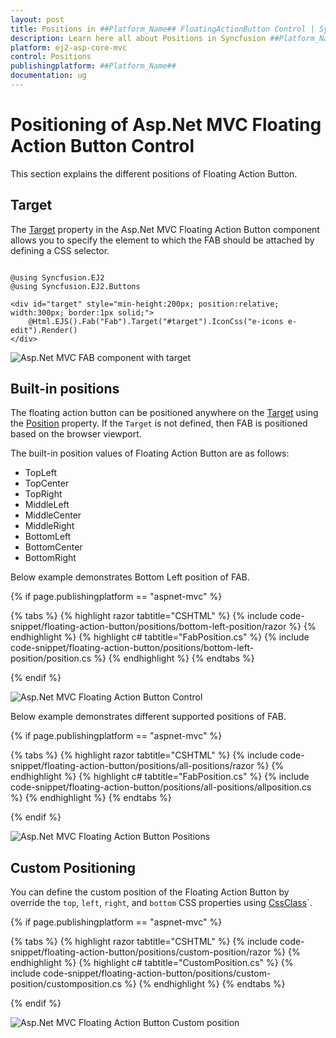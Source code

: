 ```yaml
---
layout: post
title: Positions in ##Platform_Name## FloatingActionButton Control | Syncfusion
description: Learn here all about Positions in Syncfusion ##Platform_Name## FloatingActionButton control of Syncfusion Essential JS 2 and more.
platform: ej2-asp-core-mvc
control: Positions
publishingplatform: ##Platform_Name##
documentation: ug
---
```


# Positioning of Asp.Net MVC Floating Action Button Control

This section explains the different positions of Floating Action Button.

## Target

The [Target](https://help.syncfusion.com/cr/aspnetmvc-js2/Syncfusion.EJ2.Buttons.Fab.html#Syncfusion_EJ2_Buttons_Fab_Target) property in the Asp.Net MVC Floating Action Button component allows you to specify the element to which the FAB should be attached by defining a CSS selector.

```cshtml

@using Syncfusion.EJ2
@using Syncfusion.EJ2.Buttons

<div id="target" style="min-height:200px; position:relative; width:300px; border:1px solid;">
    @Html.EJS().Fab("Fab").Target("#target").IconCss("e-icons e-edit").Render()
</div>

```

![Asp.Net MVC FAB component with target](./images/target.png)

## Built-in positions

The floating action button can be positioned anywhere on the [Target](https://help.syncfusion.com/cr/aspnetmvc-js2/Syncfusion.EJ2.Buttons.Fab.html#Syncfusion_EJ2_Buttons_Fab_Target) using the [Position](https://help.syncfusion.com/cr/aspnetmvc-js2/Syncfusion.EJ2.Buttons.Fab.html#Syncfusion_EJ2_Buttons_Fab_Position) property. If the `Target` is not defined, then FAB is positioned based on the browser viewport.

The built-in position values of Floating Action Button are as follows:

* TopLeft
* TopCenter
* TopRight
* MiddleLeft
* MiddleCenter
* MiddleRight
* BottomLeft
* BottomCenter
* BottomRight

Below example demonstrates Bottom Left position of FAB.

{% if page.publishingplatform == "aspnet-mvc" %}

{% tabs %}
{% highlight razor tabtitle="CSHTML" %}
{% include code-snippet/floating-action-button/positions/bottom-left-position/razor %}
{% endhighlight %}
{% highlight c# tabtitle="FabPosition.cs" %}
{% include code-snippet/floating-action-button/positions/bottom-left-position/position.cs %}
{% endhighlight %}
{% endtabs %}

{% endif %}

![Asp.Net MVC Floating Action Button Control](images/BottomLeftPosition.png)

Below example demonstrates different supported positions of FAB.

{% if page.publishingplatform == "aspnet-mvc" %}

{% tabs %}
{% highlight razor tabtitle="CSHTML" %}
{% include code-snippet/floating-action-button/positions/all-positions/razor %}
{% endhighlight %}
{% highlight c# tabtitle="FabPosition.cs" %}
{% include code-snippet/floating-action-button/positions/all-positions/allposition.cs %}
{% endhighlight %}
{% endtabs %}

{% endif %}

![Asp.Net MVC Floating Action Button Positions](images/FabPositions.png)

## Custom Positioning

You can define the custom position of the Floating Action Button by override the `top`, `left`, `right`, and `bottom` CSS properties using [CssClass](https://help.syncfusion.com/cr/aspnetmvc-js2/Syncfusion.EJ2.Buttons.Fab.html#Syncfusion_EJ2_Buttons_Fab_CssClass)`.

{% if page.publishingplatform == "aspnet-mvc" %}

{% tabs %}
{% highlight razor tabtitle="CSHTML" %}
{% include code-snippet/floating-action-button/positions/custom-position/razor %}
{% endhighlight %}
{% highlight c# tabtitle="CustomPosition.cs" %}
{% include code-snippet/floating-action-button/positions/custom-position/customposition.cs %}
{% endhighlight %}
{% endtabs %}

{% endif %}

![Asp.Net MVC Floating Action Button Custom position](images/CustomPosition.png)